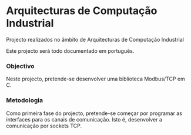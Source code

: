 # Arquitecturas de Computação Industrial
Projecto realizados no âmbito de Arquitecturas de Computação Industrial

Este projecto será todo documentado em português.

### Objectivo

Neste projecto, pretende-se desenvolver uma biblioteca Modbus/TCP em C.

### Metodologia

Como primeira fase do projecto, pretende-se começar por programar as interfaces para os canais de comunicação. Isto é, desenvolver a comunicação por sockets TCP.
